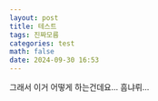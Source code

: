 ```yaml
---
layout: post
title: 테스트
tags: 진짜모름
categories: test
math: false
date: 2024-09-30 16:53
---
```

그래서 이거 어떻게 하는건데요...
흠냐뤼...


